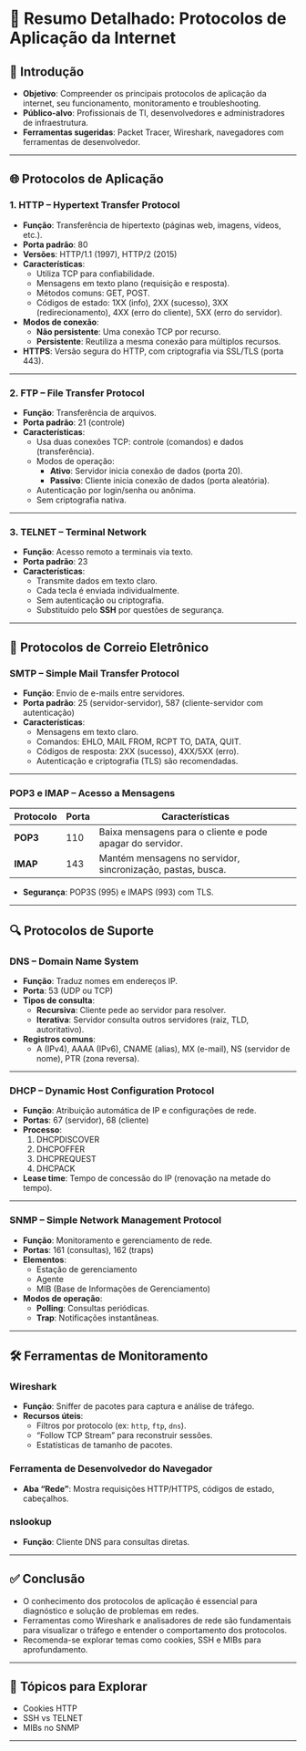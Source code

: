 
# 🧠 Resumo Detalhado: Protocolos de Aplicação da Internet

## 📌 Introdução
- **Objetivo**: Compreender os principais protocolos de aplicação da internet, seu funcionamento, monitoramento e troubleshooting.
- **Público-alvo**: Profissionais de TI, desenvolvedores e administradores de infraestrutura.
- **Ferramentas sugeridas**: Packet Tracer, Wireshark, navegadores com ferramentas de desenvolvedor.

---

## 🌐 Protocolos de Aplicação

### 1. HTTP – Hypertext Transfer Protocol
- **Função**: Transferência de hipertexto (páginas web, imagens, vídeos, etc.).
- **Porta padrão**: 80
- **Versões**: HTTP/1.1 (1997), HTTP/2 (2015)
- **Características**:
  - Utiliza TCP para confiabilidade.
  - Mensagens em texto plano (requisição e resposta).
  - Métodos comuns: GET, POST.
  - Códigos de estado: 1XX (info), 2XX (sucesso), 3XX (redirecionamento), 4XX (erro do cliente), 5XX (erro do servidor).
- **Modos de conexão**:
  - **Não persistente**: Uma conexão TCP por recurso.
  - **Persistente**: Reutiliza a mesma conexão para múltiplos recursos.
- **HTTPS**: Versão segura do HTTP, com criptografia via SSL/TLS (porta 443).

---

### 2. FTP – File Transfer Protocol
- **Função**: Transferência de arquivos.
- **Porta padrão**: 21 (controle)
- **Características**:
  - Usa duas conexões TCP: controle (comandos) e dados (transferência).
  - Modos de operação:
    - **Ativo**: Servidor inicia conexão de dados (porta 20).
    - **Passivo**: Cliente inicia conexão de dados (porta aleatória).
  - Autenticação por login/senha ou anônima.
  - Sem criptografia nativa.

---

### 3. TELNET – Terminal Network
- **Função**: Acesso remoto a terminais via texto.
- **Porta padrão**: 23
- **Características**:
  - Transmite dados em texto claro.
  - Cada tecla é enviada individualmente.
  - Sem autenticação ou criptografia.
  - Substituído pelo **SSH** por questões de segurança.

---

## 📧 Protocolos de Correio Eletrônico

### SMTP – Simple Mail Transfer Protocol
- **Função**: Envio de e-mails entre servidores.
- **Porta padrão**: 25 (servidor-servidor), 587 (cliente-servidor com autenticação)
- **Características**:
  - Mensagens em texto claro.
  - Comandos: EHLO, MAIL FROM, RCPT TO, DATA, QUIT.
  - Códigos de resposta: 2XX (sucesso), 4XX/5XX (erro).
  - Autenticação e criptografia (TLS) são recomendadas.

---

### POP3 e IMAP – Acesso a Mensagens
| Protocolo | Porta | Características |
|-----------|--------|------------------|
| **POP3** | 110 | Baixa mensagens para o cliente e pode apagar do servidor. |
| **IMAP** | 143 | Mantém mensagens no servidor, sincronização, pastas, busca. |
- **Segurança**: POP3S (995) e IMAPS (993) com TLS.

---

## 🔍 Protocolos de Suporte

### DNS – Domain Name System
- **Função**: Traduz nomes em endereços IP.
- **Porta**: 53 (UDP ou TCP)
- **Tipos de consulta**:
  - **Recursiva**: Cliente pede ao servidor para resolver.
  - **Iterativa**: Servidor consulta outros servidores (raiz, TLD, autoritativo).
- **Registros comuns**:
  - A (IPv4), AAAA (IPv6), CNAME (alias), MX (e-mail), NS (servidor de nome), PTR (zona reversa).

---

### DHCP – Dynamic Host Configuration Protocol
- **Função**: Atribuição automática de IP e configurações de rede.
- **Portas**: 67 (servidor), 68 (cliente)
- **Processo**:
  1. DHCPDISCOVER
  2. DHCPOFFER
  3. DHCPREQUEST
  4. DHCPACK
- **Lease time**: Tempo de concessão do IP (renovação na metade do tempo).

---

### SNMP – Simple Network Management Protocol
- **Função**: Monitoramento e gerenciamento de rede.
- **Portas**: 161 (consultas), 162 (traps)
- **Elementos**:
  - Estação de gerenciamento
  - Agente
  - MIB (Base de Informações de Gerenciamento)
- **Modos de operação**:
  - **Polling**: Consultas periódicas.
  - **Trap**: Notificações instantâneas.

---

## 🛠️ Ferramentas de Monitoramento

### Wireshark
- **Função**: Sniffer de pacotes para captura e análise de tráfego.
- **Recursos úteis**:
  - Filtros por protocolo (ex: `http`, `ftp`, `dns`).
  - “Follow TCP Stream” para reconstruir sessões.
  - Estatísticas de tamanho de pacotes.

### Ferramenta de Desenvolvedor do Navegador
- **Aba “Rede”**: Mostra requisições HTTP/HTTPS, códigos de estado, cabeçalhos.

### nslookup
- **Função**: Cliente DNS para consultas diretas.

---

## ✅ Conclusão
- O conhecimento dos protocolos de aplicação é essencial para diagnóstico e solução de problemas em redes.
- Ferramentas como Wireshark e analisadores de rede são fundamentais para visualizar o tráfego e entender o comportamento dos protocolos.
- Recomenda-se explorar temas como cookies, SSH e MIBs para aprofundamento.

---

## 🔗 Tópicos para Explorar
- Cookies HTTP
- SSH vs TELNET
- MIBs no SNMP

---

